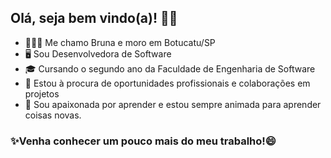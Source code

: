 ## Olá, seja bem vindo(a)! 👋🏿

- 💁🏾‍♀️ Me chamo Bruna e moro em Botucatu/SP
- 🖥️ Sou Desenvolvedora de Software
- 🎓 Cursando o segundo ano da Faculdade de Engenharia de Software
- 🔭 Estou à procura de oportunidades profissionais e colaborações em projetos
- 🚀 Sou apaixonada por aprender e estou sempre animada para aprender coisas novas.

### ✨Venha conhecer um pouco mais do meu trabalho!😄
